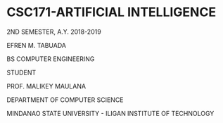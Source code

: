 # CSC171-ARTIFICIAL INTELLIGENCE
2ND SEMESTER, A.Y. 2018-2019



EFREN M. TABUADA 

BS COMPUTER ENGINEERING

STUDENT



PROF. MALIKEY MAULANA

DEPARTMENT OF COMPUTER SCIENCE




MINDANAO STATE UNIVERSITY - ILIGAN INSTITUTE OF TECHNOLOGY
